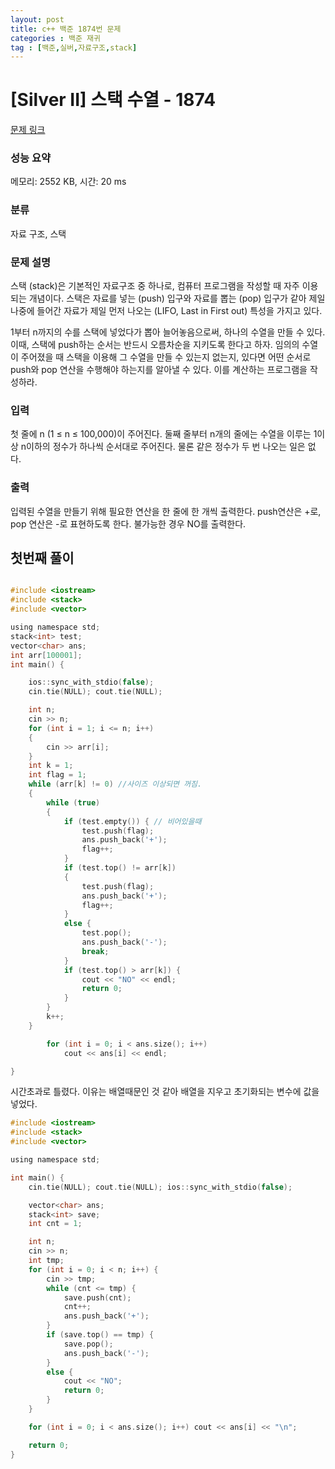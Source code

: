 ```yaml
---
layout: post
title: c++ 백준 1874번 문제
categories : 백준 재귀
tag : [백준,실버,자료구조,stack]
---
```


# [Silver II] 스택 수열 - 1874 

[문제 링크](https://www.acmicpc.net/problem/1874) 

### 성능 요약

메모리: 2552 KB, 시간: 20 ms

### 분류

자료 구조, 스택

### 문제 설명

<p>스택 (stack)은 기본적인 자료구조 중 하나로, 컴퓨터 프로그램을 작성할 때 자주 이용되는 개념이다. 스택은 자료를 넣는 (push) 입구와 자료를 뽑는 (pop) 입구가 같아 제일 나중에 들어간 자료가 제일 먼저 나오는 (LIFO, Last in First out) 특성을 가지고 있다.</p>

<p>1부터 n까지의 수를 스택에 넣었다가 뽑아 늘어놓음으로써, 하나의 수열을 만들 수 있다. 이때, 스택에 push하는 순서는 반드시 오름차순을 지키도록 한다고 하자. 임의의 수열이 주어졌을 때 스택을 이용해 그 수열을 만들 수 있는지 없는지, 있다면 어떤 순서로 push와 pop 연산을 수행해야 하는지를 알아낼 수 있다. 이를 계산하는 프로그램을 작성하라.</p>

### 입력 

 <p>첫 줄에 n (1 ≤ n ≤ 100,000)이 주어진다. 둘째 줄부터 n개의 줄에는 수열을 이루는 1이상 n이하의 정수가 하나씩 순서대로 주어진다. 물론 같은 정수가 두 번 나오는 일은 없다.</p>

### 출력 

 <p>입력된 수열을 만들기 위해 필요한 연산을 한 줄에 한 개씩 출력한다. push연산은 +로, pop 연산은 -로 표현하도록 한다. 불가능한 경우 NO를 출력한다.</p>


## 첫번째 풀이
```c

#include <iostream>
#include <stack>
#include <vector>

using namespace std;
stack<int> test;
vector<char> ans;
int arr[100001];
int main() {

	ios::sync_with_stdio(false);
	cin.tie(NULL); cout.tie(NULL);

	int n;
	cin >> n;
	for (int i = 1; i <= n; i++)
	{
		cin >> arr[i];
	}
	int k = 1;
	int flag = 1;
	while (arr[k] != 0)	//사이즈 이상되면 꺼짐.
	{
		while (true)
		{
			if (test.empty()) {	// 비어있을때
				test.push(flag);
				ans.push_back('+');
				flag++;
			}
			if (test.top() != arr[k])
			{
				test.push(flag);
				ans.push_back('+');
				flag++;
			}
			else {
				test.pop();
				ans.push_back('-');
				break;
			}
			if (test.top() > arr[k]) {
				cout << "NO" << endl;
				return 0;
			}
		}
		k++;
	}

		for (int i = 0; i < ans.size(); i++)
			cout << ans[i] << endl;

}

```

시간초과로 틀렸다. 
이유는 배열때문인 것 같아 배열을 지우고 초기화되는 변수에 값을 넣었다.


```c
#include <iostream>
#include <stack>
#include <vector>

using namespace std;

int main() {
	cin.tie(NULL); cout.tie(NULL); ios::sync_with_stdio(false);

	vector<char> ans;
	stack<int> save;
	int cnt = 1;

	int n;
	cin >> n;
	int tmp;
	for (int i = 0; i < n; i++) {
		cin >> tmp;
		while (cnt <= tmp) {
			save.push(cnt);
			cnt++;
			ans.push_back('+');
		}
		if (save.top() == tmp) {
			save.pop();
			ans.push_back('-');
		}
		else {
			cout << "NO";
			return 0;
		}
	}

	for (int i = 0; i < ans.size(); i++) cout << ans[i] << "\n";

	return 0;
}
```